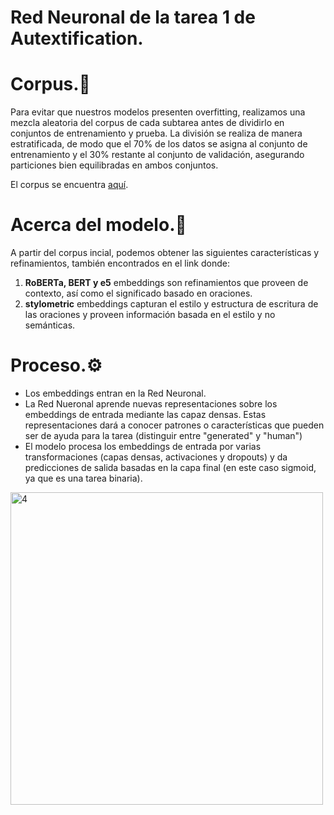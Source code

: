# Red Neuronal de la tarea 1 de Autextification.

# Corpus.📄
Para evitar que nuestros modelos presenten overfitting, realizamos una mezcla aleatoria del corpus de cada subtarea antes de dividirlo en conjuntos de entrenamiento y prueba. La división se realiza de manera estratificada, de modo que el 70% de los datos se asigna al conjunto de entrenamiento y el 30% restante al conjunto de validación, asegurando particiones bien equilibradas en ambos conjuntos.

El corpus se encuentra [aquí]([url](https://drive.google.com/drive/folders/1VdTmKAzrfFrL-MKEmsvEXjYKugrm5Rw7)).

# Acerca del modelo.🔬

A partir del corpus incial, podemos obtener las siguientes características y refinamientos, también encontrados en el link donde:

1. **RoBERTa, BERT y e5** embeddings son refinamientos que proveen de contexto, así como el significado basado en oraciones.
2. **stylometric** embeddings capturan el estilo y estructura de escritura de las oraciones y proveen información basada en el estilo y no semánticas.

# Proceso.⚙️
- Los embeddings entran en la Red Neuronal.
- La Red Nueronal aprende nuevas representaciones sobre los embeddings de entrada mediante las capaz densas. Estas representaciones dará a conocer patrones o características que pueden ser de ayuda para la tarea (distinguir entre "generated" y "human")
- El modelo procesa los embeddings de entrada por varias transformaciones (capas densas, activaciones y dropouts) y da predicciones de salida basadas en la capa final (en este caso sigmoid, ya que es una tarea binaria).

<img width="500" alt="4" src="https://github.com/user-attachments/assets/73d93373-28dd-4da9-ac94-1adb66c289d5">

